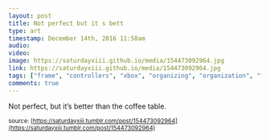```yaml
---
layout: post
title: Not perfect but it s bett
type: art
timestamp: December 14th, 2016 11:58am
audio: 
video: 
image: https://saturdayxiii.github.io/media/154473092964.jpg
link: https://saturdayxiii.github.io/media/154473092964.jpg
tags: ["frame", "controllers", "xbox", "organizing", "organization", "framing"]
comments: true
---
```

Not perfect, but it’s better than the coffee table.
 
  
<small>source: [https://saturdayxiii.tumblr.com/post/154473092964](https://saturdayxiii.tumblr.com/post/154473092964)</small>